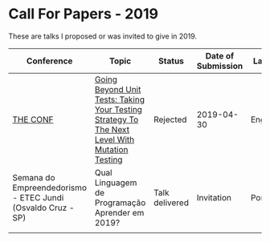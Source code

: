 # Call For Papers - 2019

These are talks I proposed or was invited to give in 2019. 

| Conference                                                  | Topic                                                                                                           | Status   | Date of Submission | Language   |
|-------------------------------------------------------------|-----------------------------------------------------------------------------------------------------------------|----------|--------------------|------------|
| [THE CONF](https://www.theconf.club)                                                     | [Going Beyond Unit Tests: Taking Your Testing Strategy To The Next Level With Mutation Testing](theconf2019.md) | Rejected | 2019-04-30         | English    |
| Semana do Empreendedorismo - ETEC Jundi (Osvaldo Cruz - SP) | Qual Linguagem de Programação Aprender em 2019?                                                                 | Talk delivered  |       Invitation    | Portuguese |
|                                                             |                                                                                                                 |          |                    |            |
